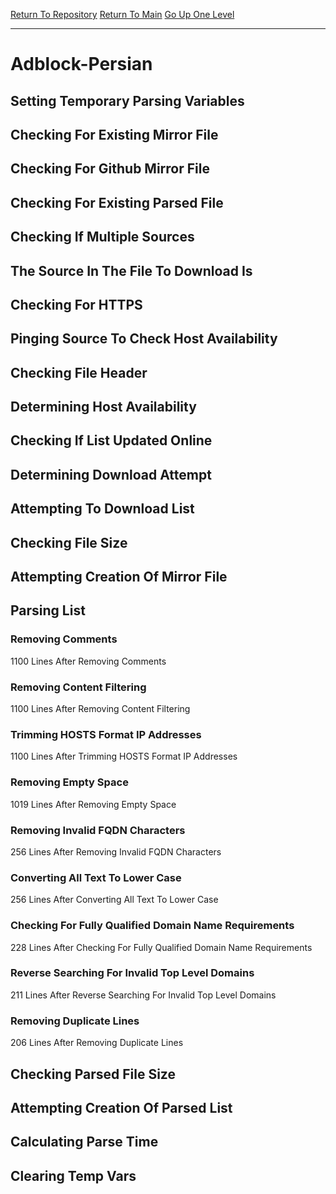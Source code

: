 [Return To Repository](https://github.com/deathbybandaid/piholeparser/)
[Return To Main](https://github.com/deathbybandaid/piholeparser/blob/master/RecentRunLogs/Mainlog.md)
[Go Up One Level](https://github.com/deathbybandaid/piholeparser/blob/master/RecentRunLogs/TopLevelScripts/30-Processing-External-Blacklists.md)
____________________________________
# Adblock-Persian
## Setting Temporary Parsing Variables
## Checking For Existing Mirror File
## Checking For Github Mirror File
## Checking For Existing Parsed File
## Checking If Multiple Sources
## The Source In The File To Download Is
## Checking For HTTPS
## Pinging Source To Check Host Availability
## Checking File Header
## Determining Host Availability
## Checking If List Updated Online
## Determining Download Attempt
## Attempting To Download List
## Checking File Size
## Attempting Creation Of Mirror File
## Parsing List
### Removing Comments
1100 Lines After Removing Comments
### Removing Content Filtering
1100 Lines After Removing Content Filtering
### Trimming HOSTS Format IP Addresses
1100 Lines After Trimming HOSTS Format IP Addresses
### Removing Empty Space
1019 Lines After Removing Empty Space
### Removing Invalid FQDN Characters
256 Lines After Removing Invalid FQDN Characters
### Converting All Text To Lower Case
256 Lines After Converting All Text To Lower Case
### Checking For Fully Qualified Domain Name Requirements
228 Lines After Checking For Fully Qualified Domain Name Requirements
### Reverse Searching For Invalid Top Level Domains
211 Lines After Reverse Searching For Invalid Top Level Domains
### Removing Duplicate Lines
206 Lines After Removing Duplicate Lines
## Checking Parsed File Size
## Attempting Creation Of Parsed List
## Calculating Parse Time
## Clearing Temp Vars
